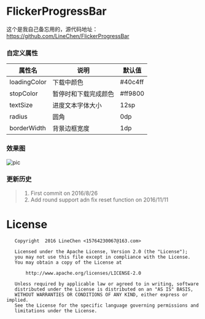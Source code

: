 # FlickerProgressBar
这个是我自己备忘用的，源代码地址：https://github.com/LineChen/FlickerProgressBar

### 自定义属性

| 属性名 | 说明 | 默认值 |
|--------|--------|--------|
|     loadingColor   |    下载中颜色    | 	#40c4ff 	|
|     stopColor   |    暂停时和下载完成颜色    | 		#ff9800 	|
|     textSize   |    进度文本字体大小    | 	12sp		|
|     radius   |    圆角    | 		0dp	|
|     borderWidth   |    背景边框宽度    | 		1dp 	|


### 效果图

![pic](https://github.com/LineChen/FlikerProgressBar/blob/master/screenshot/screenshot.gif)

### 更新历史
>1. First commit on  2016/8/26
>2. Add round support adn fix reset function on 2016/11/11


# License

```
   Copyright  2016 LineChen <15764230067@163.com>

   Licensed under the Apache License, Version 2.0 (the "License");
   you may not use this file except in compliance with the License.
   You may obtain a copy of the License at

       http://www.apache.org/licenses/LICENSE-2.0

   Unless required by applicable law or agreed to in writing, software
   distributed under the License is distributed on an "AS IS" BASIS,
   WITHOUT WARRANTIES OR CONDITIONS OF ANY KIND, either express or implied.
   See the License for the specific language governing permissions and
   limitations under the License.
```







